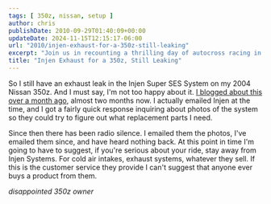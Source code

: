 ```yaml
---
tags: [ 350z, nissan, setup ]
author: chris
publishDate: 2010-09-29T01:40:09+00:00
updateDate: 2024-11-15T12:15:17-06:00
url: "2010/injen-exhaust-for-a-350z-still-leaking"
excerpt: "Join us in recounting a thrilling day of autocross racing in California, including course walk-throughs, heat runs, and personal insights."
title: "Injen Exhaust for a 350z, Still Leaking"
---
```


So I still have an exhaust leak in the Injen Super SES System on my 2004 Nissan 350z. And I must say, I'm not too happy about it. [I blogged about this over a month ago](/ingen-super-ses-exhaust-leak-on-nissan-350z), almost two months now. I actually emailed Injen at the time, and I got a fairly quick response inquiring about photos of the system so they could try to figure out what replacement parts I need.

Since then there has been radio silence. I emailed them the photos, I've emailed them since, and have heard nothing back. At this point in time I'm going to have to suggest, if you're serious about your ride, stay away from Injen Systems. For cold air intakes, exhaust systems, whatever they sell. If this is the customer service they provide I can't suggest that anyone ever buys a product from them.

*disappointed 350z owner*

